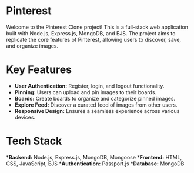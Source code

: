 # Pinterest

Welcome to the Pinterest Clone project! This is a full-stack web application built with Node.js, Express.js, MongoDB, and EJS. The project aims to replicate the core features of Pinterest, allowing users to discover, save, and organize images.

# Key Features
* __User Authentication:__ Register, login, and logout functionality.
* __Pinning:__ Users can upload and pin images to their boards.
* __Boards:__ Create boards to organize and categorize pinned images.
* __Explore Feed:__ Discover a curated feed of images from other users.
* __Responsive Design:__ Ensures a seamless experience across various devices.

# Tech Stack
*__Backend:__ Node.js, Express.js, MongoDB, Mongoose
*__Frontend:__ HTML, CSS, JavaScript, EJS
*__Authentication:__ Passport.js
*__Database:__ MongoDB


